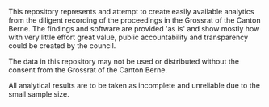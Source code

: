 This repository represents and attempt to create easily available analytics from the diligent recording of the proceedings in the Grossrat of the Canton Berne.
The findings and software are provided 'as is' and show mostly how with very little effort great value, public accountability and transparency could be created by the council.

The data in this repository may not be used or distributed without the consent from the Grossrat of the Canton Berne.

All analytical results are to be taken as incomplete and unreliable due to the small sample size.

